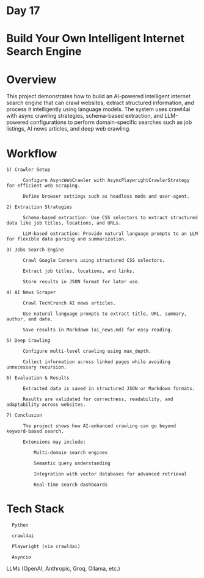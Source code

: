 # Day 17

# Build Your Own Intelligent Internet Search Engine

# Overview

This project demonstrates how to build an AI-powered intelligent internet search engine that can crawl websites, extract structured information, and process it   intelligently using language models. The system uses crawl4ai with async crawling strategies, schema-based extraction, and LLM-powered configurations to perform domain-specific searches such as job listings, AI news articles, and deep web crawling.

# Workflow

    1) Crawler Setup

          Configure AsyncWebCrawler with AsyncPlaywrightCrawlerStrategy for efficient web scraping.
          
          Define browser settings such as headless mode and user-agent.

    2) Extraction Strategies

          Schema-based extraction: Use CSS selectors to extract structured data like job titles, locations, and URLs.
          
          LLM-based extraction: Provide natural language prompts to an LLM for flexible data parsing and summarization.

    3) Jobs Search Engine

          Crawl Google Careers using structured CSS selectors.
          
          Extract job titles, locations, and links.
          
          Store results in JSON format for later use.

    4) AI News Scraper

          Crawl TechCrunch AI news articles.
          
          Use natural language prompts to extract title, URL, summary, author, and date.
          
          Save results in Markdown (ai_news.md) for easy reading.

    5) Deep Crawling

          Configure multi-level crawling using max_depth.
          
          Collect information across linked pages while avoiding unnecessary recursion.

    6) Evaluation & Results

          Extracted data is saved in structured JSON or Markdown formats.

          Results are validated for correctness, readability, and adaptability across websites.

    7) Conclusion

          The project shows how AI-enhanced crawling can go beyond keyword-based search.
    
          Extensions may include:

              Multi-domain search engines
    
              Semantic query understanding
    
              Integration with vector databases for advanced retrieval
    
              Real-time search dashboards

# Tech Stack

      Python
      
      crawl4ai
      
      Playwright (via crawl4ai)
      
      Asyncio

LLMs (OpenAI, Anthropic, Groq, Ollama, etc.)
